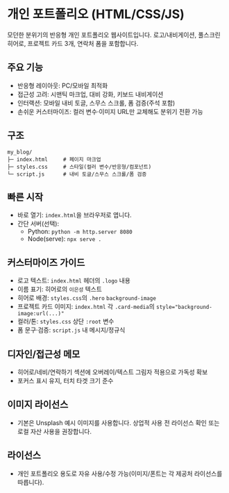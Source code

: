 # 개인 포트폴리오 (HTML/CSS/JS)

모던한 분위기의 반응형 개인 포트폴리오 웹사이트입니다. 로고/내비게이션, 풀스크린 히어로, 프로젝트 카드 3개, 연락처 폼을 포함합니다.

## 주요 기능
- 반응형 레이아웃: PC/모바일 최적화
- 접근성 고려: 시맨틱 마크업, 대비 강화, 키보드 내비게이션
- 인터랙션: 모바일 내비 토글, 스무스 스크롤, 폼 검증(주석 포함)
- 손쉬운 커스터마이즈: 컬러 변수·이미지 URL만 교체해도 분위기 전환 가능

## 구조
```
my_blog/
├─ index.html     # 페이지 마크업
├─ styles.css     # 스타일(컬러 변수/반응형/컴포넌트)
└─ script.js      # 내비 토글/스무스 스크롤/폼 검증
```

## 빠른 시작
- 바로 열기: `index.html`을 브라우저로 엽니다.
- 간단 서버(선택):
  - Python: `python -m http.server 8080`
  - Node(serve): `npx serve .`

## 커스터마이즈 가이드
- 로고 텍스트: `index.html` 헤더의 `.logo` 내용
- 이름 표기: 히어로의 `이은성` 텍스트
- 히어로 배경: `styles.css`의 `.hero` `background-image`
- 프로젝트 카드 이미지: `index.html` 각 `.card-media`의 `style="background-image:url(...)"`
- 컬러/톤: `styles.css` 상단 `:root` 변수
- 폼 문구·검증: `script.js` 내 메시지/정규식

## 디자인/접근성 메모
- 히어로/네비/연락하기 섹션에 오버레이/텍스트 그림자 적용으로 가독성 확보
- 포커스 표시 유지, 터치 타겟 크기 준수

## 이미지 라이선스
- 기본은 Unsplash 예시 이미지를 사용합니다. 상업적 사용 전 라이선스 확인 또는 로컬 자산 사용을 권장합니다.

## 라이선스
- 개인 포트폴리오 용도로 자유 사용/수정 가능(이미지/폰트는 각 제공처 라이선스를 따릅니다).
